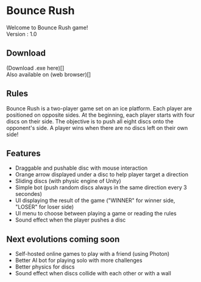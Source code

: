 # Bounce Rush
Welcome to Bounce Rush game!\
Version : 1.0

## Download
(Download .exe here)[]\
Also available on (web browser)[]

## Rules
Bounce Rush is a two-player game set on an ice platform.
Each player are positioned on opposite sides.
At the beginning, each player starts with four discs on their side.
The objective is to push all eight discs onto the opponent's side.
A player wins when there are no discs left on their own side!

## Features
+ Draggable and pushable disc with mouse interaction
+ Orange arrow displayed under a disc to help player target a direction
+ Sliding discs (with physic engine of Unity)
+ Simple bot (push random discs always in the same direction every 3 secondes)
+ UI displaying the result of the game ("WINNER" for winner side, "LOSER" for loser side)
+ UI menu to choose between playing a game or reading the rules
+ Sound effect when the player pushes a disc

## Next evolutions coming soon
+ Self-hosted online games to play with a friend (using Photon)
+ Better AI bot for playing solo with more challenges
+ Better physics for discs
+ Sound effect when discs collide with each other or with a wall
